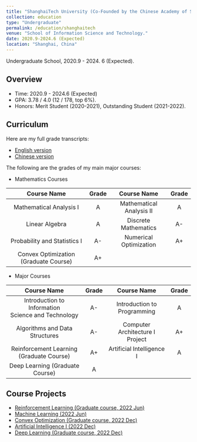 ```yaml
---
title: "ShanghaiTech University (Co-Founded by the Chinese Academy of Sciences)"
collection: education
type: "Undergraduate"
permalink: /education/shanghaitech
venue: "School of Information Science and Technology."
date: 2020.9-2024.6 (Expected)
location: "Shanghai, China"
---
```

Undergraduate School, 2020.9 - 2024. 6 (Expected).

## Overview

* Time: 2020.9 - 2024.6 (Expected)
* GPA: 3.78 / 4.0 (12 / 178, top 6%).
* Honors: Merit Student (2020-2021), Outstanding Student (2021-2022).

## Curriculum

Here are my full grade transcripts:

* [English version](https://xubowen0816.github.io/bowen-xu.github.io/education/grade_en.pdf)
* [Chinese version](https://xubowen0816.github.io/bowen-xu.github.io/education/grade_cn.pdf)

The following are the grades of my main major courses:

* Mathematics Courses

|              Course Name              | Grade |       Course Name       | Grade |
| :-----------------------------------: | :---: | :----------------------: | :---: |
|        Mathematical Analysis I        |   A   | Mathematical Analysis II |   A   |
|            Linear Algebra            |   A   |   Discrete Mathematics   |  A-  |
|     Probability and Statistics I     |  A-  |  Numerical Optimization  |  A+  |
| Convex Optimization (Graduate Course) |  A+  |                          |      |

* Major Courses

|                       Course Name                       | Grade |           Course Name           | Grade |
| :-----------------------------------------------------: | :---: | :-----------------------------: | :---: |
| Introduction to Information<br />Science and Technology |  A-  |   Introduction to Programming   |   A   |
|             Algorithms and Data Structures             |  A-  | Computer Architecture I Project |  A+  |
|        Reinforcement Learning (Graduate Course)        |  A+  |    Artificial Intelligence I    |   A   |
|             Deep Learning (Graduate Course)             |   A   |                                |      |

## Course Projects

* [Reinforcement Learning (Graduate course, 2022 Jun)](https://xubowen0816.github.io/bowen-xu.github.io/education/Reinforcement_learning.pdf)
* [Machine Learning (2022 Jun)](https://xubowen0816.github.io/bowen-xu.github.io/education/Machine_learning.pdf)
* [Convex Optimization (Graduate course, 2022 Dec)](https://xubowen0816.github.io/bowen-xu.github.io/education/Convex_optimization.pdf)
* [Artificial Intelligence I (2022 Dec)](https://xubowen0816.github.io/bowen-xu.github.io/education/Artificial_intelligence.pdf)
* [Deep Learning (Graduate course, 2022 Dec)](https://xubowen0816.github.io/bowen-xu.github.io/education/Deep_learning.pdf)
